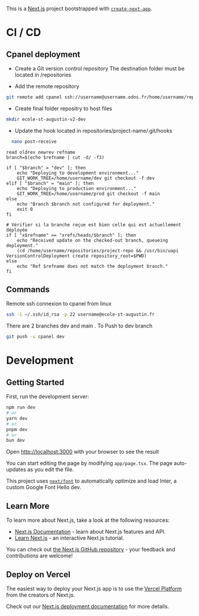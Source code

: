 This is a [Next.js](https://nextjs.org/) project bootstrapped with [`create-next-app`](https://github.com/vercel/next.js/tree/canary/packages/create-next-app).

# CI / CD

## Cpanel deployment

- Create a Git version control repository
  The destination folder must be located in /repositories

- Add the remote repository

```bash
git remote add cpanel ssh://username@username.odns.fr/home/username/repositories/project-name
```

- Create final folder repositry to host files

```bash
mkdir ecole-st-augustin-v2-dev
```

- Update the hook located in repositories/project-name/.git/hooks

```bash
  nano post-receive
```

```
read oldrev newrev refname
branch=$(echo $refname | cut -d/ -f3)

if [ "$branch" = "dev" ]; then
    echo "Deploying to development environment..."
    GIT_WORK_TREE=/home/username/dev git checkout -f dev
elif [ "$branch" = "main" ]; then
    echo "Deploying to production environment..."
    GIT_WORK_TREE=/home/username/prod git checkout -f main
else
    echo "Branch $branch not configured for deployment."
    exit 0
fi

# Vérifier si la branche reçue est bien celle qui est actuellement déployée
if [ "x$refname" == "xrefs/heads/$branch" ]; then
    echo "Received update on the checked-out branch, queueing deployment."
    (cd /home/username/repositories/project-repo && /usr/bin/uapi VersionControlDeployment create repository_root=$PWD)
else
    echo "Ref $refname does not match the deployment branch."
fi
```

## Commands

Remote ssh connexion to cpanel from linux

```bash
ssh -i ~/.ssh/id_rsa -p 22 username@ecole-st-augustin.fr
```

There are 2 branches dev and main . To Push to dev branch

```bash
git push -u cpanel dev

```

# Development

## Getting Started

First, run the development server:

```bash
npm run dev
# or
yarn dev
# or
pnpm dev
# or
bun dev
```

Open [http://localhost:3000](http://localhost:3000) with your browser to see the result

You can start editing the page by modifying `app/page.tsx`. The page auto-updates as you edit the file.

This project uses [`next/font`](https://nextjs.org/docs/basic-features/font-optimization) to automatically optimize and load Inter, a custom Google Font Hello dev.

## Learn More

To learn more about Next.js, take a look at the following resources:

- [Next.js Documentation](https://nextjs.org/docs) - learn about Next.js features and API.
- [Learn Next.js](https://nextjs.org/learn) - an interactive Next.js tutorial.

You can check out [the Next.js GitHub repository](https://github.com/vercel/next.js/) - your feedback and contributions are welcome!

## Deploy on Vercel

The easiest way to deploy your Next.js app is to use the [Vercel Platform](https://vercel.com/new?utm_medium=default-template&filter=next.js&utm_source=create-next-app&utm_campaign=create-next-app-readme) from the creators of Next.js.

Check out our [Next.js deployment documentation](https://nextjs.org/docs/deployment) for more details.
